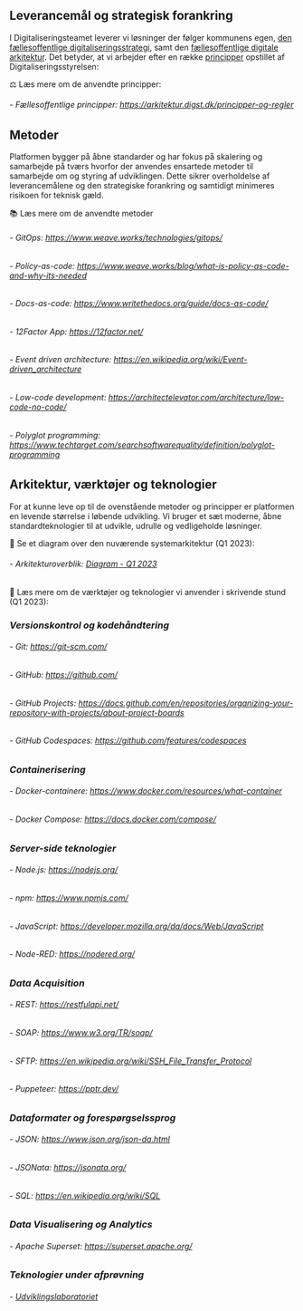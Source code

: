 ## Leverancemål og strategisk forankring

I Digitaliseringsteamet leverer vi løsninger der følger kommunens egen, [den fællesoffentlige digitaliseringsstrategi](https://digst.dk/strategier/den-faellesoffentlige-digitaliseringsstrategi/), samt den [fællesoffentlige digitale arkitektur](https://arkitektur.digst.dk/principper-og-regler). Det betyder, at vi arbejder efter en række [principper](https://arkitektur.digst.dk/principper-og-regler) opstillet af Digitaliseringsstyrelsen: 

⚖️ Læs mere om de anvendte principper:

###### - Fællesoffentlige principper: https://arkitektur.digst.dk/principper-og-regler

## Metoder 

Platformen bygger på åbne standarder og har fokus på skalering og samarbejde på tværs hvorfor der anvendes ensartede metoder til samarbejde om og styring af udviklingen.
Dette sikrer overholdelse af leverancemålene og den strategiske forankring og samtidigt minimeres risikoen for teknisk gæld.

📚 Læs mere om de anvendte metoder

###### - GitOps: https://www.weave.works/technologies/gitops/
###### - Policy-as-code: https://www.weave.works/blog/what-is-policy-as-code-and-why-its-needed
###### - Docs-as-code: https://www.writethedocs.org/guide/docs-as-code/
###### - 12Factor App: https://12factor.net/
###### - Event driven architecture: https://en.wikipedia.org/wiki/Event-driven_architecture
###### - Low-code development: https://architectelevator.com/architecture/low-code-no-code/
###### - Polyglot programming: https://www.techtarget.com/searchsoftwarequality/definition/polyglot-programming

## Arkitektur, værktøjer og teknologier

For at kunne leve op til de ovenstående metoder og principper er platformen en levende størrelse i løbende udvikling. Vi bruger et sæt moderne, åbne standardteknologier til at udvikle, udrulle og vedligeholde løsninger.

📗 Se et diagram over den nuværende systemarkitektur (Q1 2023):

###### - Arkitekturoverblik: [Diagram - Q1 2023](arkitektur-overblik.md)

🧰 Læs mere om de værktøjer og teknologier vi anvender i skrivende stund (Q1 2023):

### *Versionskontrol og kodehåndtering*

###### - Git: https://git-scm.com/
###### - GitHub: https://github.com/
###### - GitHub Projects: https://docs.github.com/en/repositories/organizing-your-repository-with-projects/about-project-boards
###### - GitHub Codespaces: https://github.com/features/codespaces

### *Containerisering*

###### - Docker-containere: https://www.docker.com/resources/what-container
###### - Docker Compose: https://docs.docker.com/compose/

### *Server-side teknologier*

###### - Node.js: https://nodejs.org/
###### - npm: https://www.npmjs.com/
###### - JavaScript: https://developer.mozilla.org/da/docs/Web/JavaScript
###### - Node-RED: https://nodered.org/

### *Data Acquisition*

###### - REST: https://restfulapi.net/
###### - SOAP: https://www.w3.org/TR/soap/
###### - SFTP: https://en.wikipedia.org/wiki/SSH_File_Transfer_Protocol
###### - Puppeteer: https://pptr.dev/

### *Dataformater og forespørgselssprog*

###### - JSON: https://www.json.org/json-da.html
###### - JSONata: https://jsonata.org/
###### - SQL: https://en.wikipedia.org/wiki/SQL

### *Data Visualisering og Analytics*

###### - Apache Superset: https://superset.apache.org/

### *Teknologier under afprøvning*

###### - [Udviklingslaboratoriet](udviklingslaboratorie.md)
